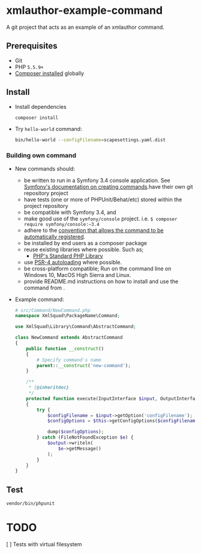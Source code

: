 # xmlauthor-example-command

A git project that acts as an example of an xmlauthor command.

## Prerequisites

* Git
* PHP `5.5.9+`
* [Composer installed](https://getcomposer.org/doc/00-intro.md#installation-linux-unix-osx) globally

## Install

* Install dependencies
 
    ```bash 
    composer install
    ```
    
* Try `hello-world` command:

    ```bash
    bin/hello-world --configFilename=scapesettings.yaml.dist
    ```

### Building own command

* New commands should:

    * be written to run in a Symfony 3.4 console application. See [Symfony's documentation on creating commands](https://symfony.com/doc/3.4/console.html).have their own git repository project
    * have tests (one or more of PHPUnit/Behat/etc) stored within the project repository
    * be compatible with Symfony 3.4, and 
    * make good use of the `symfony/console` project. i.e. `$ composer require symfony/console:~3.4`
    * adhere to the [convention that allows the command to be automatically registered](https://symfony.com/doc/3.4/console.html#registering-the-command).
    * be installed by end users as a composer package
    * reuse existing libraries where possible. Such as;
      *  [PHP's Standard PHP Library](http://php.net/manual/en/book.spl.php) 
    * use [PSR-4 autoloading](https://www.php-fig.org/psr/psr-4/) where possible.
    * be cross-platform compatible; Run on the command line on Windows 10, MacOS High Sierra and Linux.
    * provide README.md instructions on how to install and use the command from .


* Example command:

    ```php
    # src/Command/NewCommand.php
    namespace XmlSquad\PackageName\Command;
    
    use XmlSquad\Library\Command\AbstractCommand;
    
    class NewCommand extends AbstractCommand
    {
        public function __construct()
        {
            # Specify command's name
            parent::__construct('new-command');
        }
    
        /**
         * {@inheritdoc}
         */
        protected function execute(InputInterface $input, OutputInterface $output)
        {
            try {
                $configFilename = $input->getOption('configFilename');
                $configOptions = $this->getConfigOptions($configFilename);
    
                dump($configOptions);
            } catch (FileNotFoundException $e) {
                $output->writeln(
                    $e->getMessage()
                );
            }
        }
    }
    ```

## Test

```bash
vendor/bin/phpunit
```

# TODO

[ ] Tests with virtual filesystem
